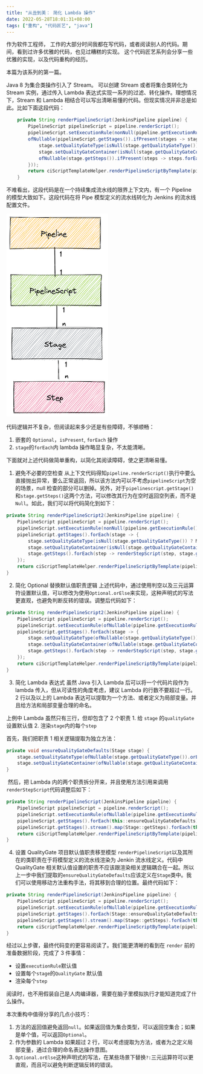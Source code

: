 ```yaml
---
title: "从丑到美： 简化 Lambda 操作"
date: 2022-05-28T18:01:31+08:00
tags: ["重构", "代码匠艺", "java"]
---
```


作为软件工程师， 工作的大部分时间我都在写代码，或者阅读别人的代码。期间，看到过许多优雅的代码，也见过糟糕的实现。 这个代码匠艺系列会分享一些优雅的实现，以及代码重构的经历。

本篇为该系列的第一篇。

Java 8 为集合类操作引入了 Stream。 可以创建 Stream 或者将集合类转化为 Stream 实例，通过传入 Lambda 表达式实现一系列的过滤、转化操作。理想情况下，Stream 和 Lambda 相结合可以写出清晰易懂的代码。但现实情况并非总是如此。比如下面这段代码：

```java
    private String renderPipelineScript(JenkinsPipeline pipeline) {
        PipelineScript pipelineScript = pipeline.renderScript();
        pipelineScript.setExecutionRule(nonNull(pipeline.getExecutionRule()) ? pipeline.getExecutionRule() : "STOP");
        ofNullable(pipelineScript.getStages()).ifPresent(stages -> stages.forEach(stage -> {
            stage.setQualityGateType(isNull(stage.getQualityGateType()) ? LanguageType.Maven : stage.getQualityGateType());
            stage.setQualityGateContainer(isNull(stage.getQualityGateContainer()) ? "maven:3.8.4-jdk-11" : stage.getQualityGateContainer());
            ofNullable(stage.getSteps()).ifPresent(steps -> steps.forEach(this::renderStepScript));
        }));
        return ciScriptTemplateHelper.renderPipelineScriptByTemplate(pipelineScript, "pipeline-script.ftl");
    }
```

不难看出，这段代码是在一个持续集成流水线的限界上下文内，有一个 Pipeline 的模型大致如下。这段代码在将 Pipe 模型定义的流水线转化为 Jenkins 的流水线配置文件。

![pipeline-refactoring](/image/pipeline-refactoring.png)

代码逻辑并不复杂，但阅读起来多少还是有些障碍，不够顺畅：

1. 嵌套的 `Optional`，`isPresent`, `forEach` 操作
2. `stage`的`forEach`内 lambda 操作略显复杂，不太能清晰。

下面就对上述代码做简单重构，以简化其阅读障碍，使之更清晰易懂。

1. 避免不必要的空检查
   从上下文代码得知`pipeline.renderScript()`执行中要么直接抛出异常，要么正常返回，所以该方法内可以不考虑`pipelineScript`为空的场景，null 检查的部分可以删掉。另外，对于`pipelinescript.getStage()`和`stage.getSteps()`这两个方法，可以修改其行为在空时返回空列表，而不是`Null`。如此，我们可以将代码简化到如下：

```java
private String renderPipelineScript2(JenkinsPipeline pipeline) {
    PipelineScript pipelineScript = pipeline.renderScript();
    pipelineScript.setExecutionRule(nonNull(pipeline.getExecutionRule()) ? pipeline.getExecutionRule() : ExecutionRule.STOP);
    pipelineScript.getStages().forEach(stage -> {
        stage.setQualityGateType(isNull(stage.getQualityGateType()) ? Maven : stage.getQualityGateType());
        stage.setQualityGateContainer(isNull(stage.getQualityGateContainer()) ? "maven:3.8.4-jdk-11" : stage.getQualityGateContainer());
        stage.getSteps().forEach(step -> renderStepScript(step, stage.getId()));
    });
    return ciScriptTemplateHelper.renderPipelineScriptByTemplate(pipelineScript, "pipeline-script.ftl");
}
```

2. 简化 Optional 替换默认值职责逻辑
   上述代码中，通过使用判空以及三元运算符设置默认值，可以修改为使用`Optional.orElse`来实现，这种声明式的写法更直观，也避免判断反转的错误。调整后代码如下：

```java
private String renderPipelineScript2(JenkinsPipeline pipeline) {
    PipelineScript pipelineScript = pipeline.renderScript();
    pipelineScript.setExecutionRule(ofNullable(pipeline.getExecutionRule()).orElse(ExecutionRule.STOP));
    pipelineScript.getStages().forEach(stage -> {
        stage.setQualityGateType(ofNullable(stage.getQualityGateType()).orElse(Maven));
        stage.setQualityGateContainer(ofNullable(stage.getQualityGateContainer()).orElse("maven:3.8.4-jdk-11"));
        stage.getSteps().forEach(step -> renderStepScript(step, stage.getId()));
    });
    return ciScriptTemplateHelper.renderPipelineScriptByTemplate(pipelineScript, "pipeline-script.ftl");
}
```

3. 简化 Lambda 表达式
   虽然 Java 引入 Lambda 后可以将一个代码片段作为 lambda 传入，但从可读性的角度考虑，建议 Lambda 的行数不要超过一行。2 行以及以上的 Lambda 表达可以提取为一个方法、或者定义为局部变量。并且给方法和局部变量合理的命名。

上例中 Lambda 虽然只有三行，但却包含了 2 个职责 1. 给 `stage` 的`qualityGate`设置默认值 2. 渲染`stage`内的每个`step`

首先，我们把职责 1 相关逻辑提取为独立方法：

```java
private void ensureQualityGateDefaults(Stage stage) {
    stage.setQualityGateType(ofNullable(stage.getQualityGateType()).orElse(Maven));
    stage.setQualityGateContainer(ofNullable(stage.getQualityGateContainer()).orElse("maven:3.8.4-jdk-11"));
}
```

​ 然后，把 Lambda 内的两个职责拆分开来，并且使用方法引用来调用`renderStepScript`代码调整后如下：

```java
private String renderPipelineScript(JenkinsPipeline pipeline) {
    PipelineScript pipelineScript = pipeline.renderScript();
    pipelineScript.setExecutionRule(ofNullable(pipeline.getExecutionRule()).orElse(ExecutionRule.STOP));
    pipelineScript.getStages().forEach(this::ensureQualityGateDefaults);
    pipelineScript.getStages().stream().map(Stage::getSteps).forEach(this::renderStepScript);
    return ciScriptTemplateHelper.renderPipelineScriptByTemplate(pipelineScript, "pipeline-script.ftl");
}
```

4. 设置 QualityGate 项目默认值职责移至模型
   `renderPipelineScript`以及其所在的类职责在于将模型定义的流水线渲染为 Jenkin 流水线定义。代码中 QualityGate 相关默认值设置的职责不应该跟渲染相关逻辑耦合在一起。所以上一步中我们提取的`ensureQualityGateDefaults`应该定义在`Stage`类中。我们可以使用移动方法重构手法，将其移到合理的位置。最终代码如下：

```java
private String renderPipelineScript(JenkinsPipeline pipeline) {
    PipelineScript pipelineScript = pipeline.renderScript();
    pipelineScript.setExecutionRule(ofNullable(pipeline.getExecutionRule()).orElse(ExecutionRule.STOP));
    pipelineScript.getStages().forEach(Stage::ensureQualityGateDefaults);
    pipelineScript.getStages().stream().map(Stage::getSteps).forEach(this::renderStepScript);
    return ciScriptTemplateHelper.renderPipelineScriptByTemplate(pipelineScript, "pipeline-script.ftl");
}
```

经过以上步骤，最终代码变的更容易阅读了。我们能更清晰的看到在 `render` 前的准备数据阶段，完成了 3 件事情：

- 设置`executionRule`默认值
- 设置每个`stage`的`QualityGate` 默认值
- 渲染每个`step`

阅读时，也不用假装自己是人肉编译器，需要在脑子里模拟执行才能知道完成了什么操作。

本次重构中值得分享的几点小技巧：

1. 方法的返回值避免返回`null`。如果返回值为集合类型，可以返回空集合；如果是单个值，可以返回`Optional`。
2. 作为参数的 Lambda 如果超过 2 行，可以考虑提取为方法，或者为之定义局部变量，通过合理的命名表达操作意图。
3. `Optional.orElse`这种声明式的写法，在某些场景下替换`?:`三元运算符可以更直观，而且可以避免判断逻辑反转的错误。
